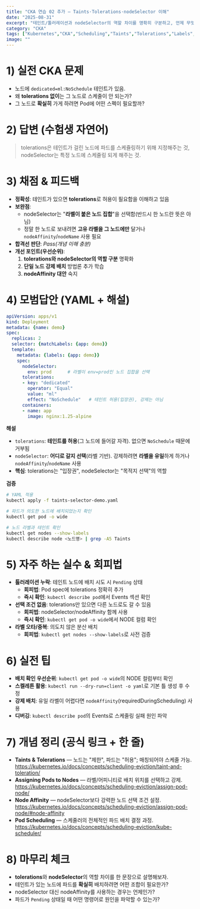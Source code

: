 ```yaml
---
title: "CKA 연습 02 추가 — Taints·Tolerations·nodeSelector 이해"
date: "2025-08-31"
excerpt: "테인트/톨러레이션과 nodeSelector의 역할 차이를 명확히 구분하고, 언제 무엇을 함께 사용해야 하는지 실전 예제로 학습합니다."
category: "CKA"
tags: ["Kubernetes","CKA","Scheduling","Taints","Tolerations","Labels","nodeSelector"]
image: ""
---
```


# 1) 실전 CKA 문제
- 노드에 `dedicated=ml:NoSchedule` 테인트가 있음.
- 왜 **tolerations 없이**는 그 노드로 스케줄이 안 되는가?  
- 그 노드로 **확실히** 가게 하려면 Pod에 어떤 스펙이 필요할까?

# 2) 답변 (수험생 자연어)
> tolerations은 테인트가 걸린 노드에 파드를 스케쥴링하기 위해 지정해주는 것, nodeSelector는 특정 노드에 스케쥴링 되게 해주는 것.

# 3) 채점 & 피드백
- **정확성**: 테인트가 있으면 **tolerations**로 허용이 필요함을 이해하고 있음
- **보완점**: 
  - nodeSelector는 "**라벨이 붙은 노드 집합**"을 선택함(반드시 한 노드란 뜻은 아님)
  - 정말 한 노드로 보내려면 **고유 라벨을 그 노드에만** 달거나 `nodeAffinity`/`nodeName` 사용 필요
- **합격선 판단**: *Pass(개념 이해 충분)*
- **개선 포인트(우선순위)**:
  1. **tolerations와 nodeSelector의 역할 구분** 명확화
  2. **단일 노드 강제 배치** 방법론 추가 학습
  3. **nodeAffinity 대안** 숙지

# 4) 모범답안 (YAML + 해설)
```yaml
apiVersion: apps/v1
kind: Deployment
metadata: {name: demo}
spec:
  replicas: 2
  selector: {matchLabels: {app: demo}}
  template:
    metadata: {labels: {app: demo}}
    spec:
      nodeSelector:
        env: prod      # 라벨이 env=prod인 노드 집합을 선택
      tolerations:
      - key: "dedicated"
        operator: "Equal"
        value: "ml"
        effect: "NoSchedule"   # 테인트 허용(입장권), 강제는 아님
      containers:
      - name: app
        image: nginx:1.25-alpine
```
**해설**
- `tolerations`: **테인트를 허용**(그 노드에 들어갈 자격). 없으면 `NoSchedule` 때문에 거부됨
- `nodeSelector`: **어디로 갈지 선택**(라벨 기반). 강제하려면 **라벨을 유일**하게 하거나 `nodeAffinity`/`nodeName` 사용
- **핵심**: tolerations는 "입장권", nodeSelector는 "목적지 선택"의 역할

**검증**
```bash
# YAML 적용
kubectl apply -f taints-selector-demo.yaml

# 파드가 의도한 노드에 배치되었는지 확인
kubectl get pod -o wide

# 노드 라벨과 테인트 확인
kubectl get nodes --show-labels
kubectl describe node <노드명> | grep -A5 Taints
```

# 5) 자주 하는 실수 & 회피법
- **톨러레이션 누락**: 테인트 노드에 배치 시도 시 `Pending` 상태
  - **회피법**: Pod spec에 tolerations 정확히 추가
  - **즉시 확인**: `kubectl describe pod`에서 Events 섹션 확인
- **선택 조건 없음**: tolerations만 있으면 다른 노드로도 갈 수 있음
  - **회피법**: nodeSelector/nodeAffinity 함께 사용
  - **즉시 확인**: `kubectl get pod -o wide`에서 NODE 컬럼 확인
- **라벨 오타/중복**: 의도치 않은 분산 배치
  - **회피법**: `kubectl get nodes --show-labels`로 사전 검증

# 6) 실전 팁
- **배치 확인 우선순위**: `kubectl get pod -o wide`의 NODE 컬럼부터 확인
- **스켈레톤 활용**: `kubectl run --dry-run=client -o yaml`로 기본 틀 생성 후 수정
- **강제 배치**: 유일 라벨이 어렵다면 `nodeAffinity`(requiredDuringScheduling) 사용
- **디버깅**: `kubectl describe pod`의 Events로 스케줄링 실패 원인 파악

# 7) 개념 정리 (공식 링크 + 한 줄)
- **Taints & Tolerations** — 노드는 "제한", 파드는 "허용"; 매칭되어야 스케줄 가능.  
  https://kubernetes.io/docs/concepts/scheduling-eviction/taint-and-toleration/
- **Assigning Pods to Nodes** — 라벨/어피니티로 배치 위치를 선택하고 강제.  
  https://kubernetes.io/docs/concepts/scheduling-eviction/assign-pod-node/
- **Node Affinity** — nodeSelector보다 강력한 노드 선택 조건 설정.  
  https://kubernetes.io/docs/concepts/scheduling-eviction/assign-pod-node/#node-affinity
- **Pod Scheduling** — 스케줄러의 전체적인 파드 배치 결정 과정.  
  https://kubernetes.io/docs/concepts/scheduling-eviction/kube-scheduler/

# 8) 마무리 체크
- **tolerations**와 **nodeSelector**의 역할 차이를 한 문장으로 설명해보자.
- 테인트가 있는 노드에 파드를 **확실히** 배치하려면 어떤 조합이 필요한가?
- nodeSelector 대신 nodeAffinity를 사용하는 경우는 언제인가?
- 파드가 `Pending` 상태일 때 어떤 명령어로 원인을 파악할 수 있는가?
